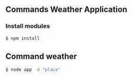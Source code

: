 ## Commands Weather Application

### Install modules
```sh
$ npm install 
```

## Command weather
```sh 
$ node app -d "place"
```